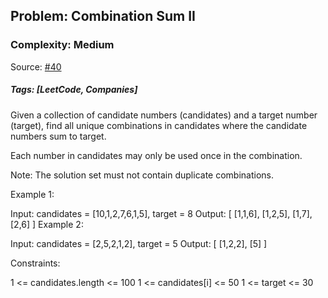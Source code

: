## Problem: Combination Sum II

### Complexity: Medium

Source: [#40](https://leetcode.com/problems/combination-sum-ii/description/)

##### Tags: [LeetCode, Companies]

Given a collection of candidate numbers (candidates) and a target number (target), find all unique combinations in candidates where the candidate numbers sum to target.

Each number in candidates may only be used once in the combination.

Note: The solution set must not contain duplicate combinations.

Example 1:

Input: candidates = [10,1,2,7,6,1,5], target = 8
Output: 
[
[1,1,6],
[1,2,5],
[1,7],
[2,6]
]
Example 2:

Input: candidates = [2,5,2,1,2], target = 5
Output: 
[
[1,2,2],
[5]
]
 

Constraints:

1 <= candidates.length <= 100
1 <= candidates[i] <= 50
1 <= target <= 30
